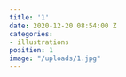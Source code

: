 ```yaml
---
title: '1'
date: 2020-12-20 08:54:00 Z
categories:
- illustrations
position: 1
image: "/uploads/1.jpg"
---
```



